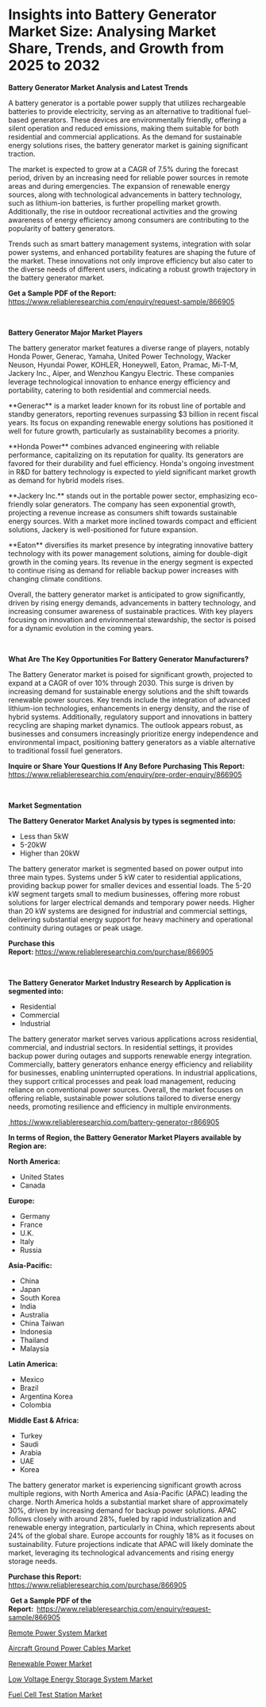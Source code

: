 <p><h1>Insights into Battery Generator Market Size: Analysing Market Share, Trends, and Growth from 2025 to 2032</h1></p><p><strong>Battery Generator Market Analysis and Latest Trends</strong></p>
<p><p>A battery generator is a portable power supply that utilizes rechargeable batteries to provide electricity, serving as an alternative to traditional fuel-based generators. These devices are environmentally friendly, offering a silent operation and reduced emissions, making them suitable for both residential and commercial applications. As the demand for sustainable energy solutions rises, the battery generator market is gaining significant traction.</p><p>The market is expected to grow at a CAGR of 7.5% during the forecast period, driven by an increasing need for reliable power sources in remote areas and during emergencies. The expansion of renewable energy sources, along with technological advancements in battery technology, such as lithium-ion batteries, is further propelling market growth. Additionally, the rise in outdoor recreational activities and the growing awareness of energy efficiency among consumers are contributing to the popularity of battery generators.</p><p>Trends such as smart battery management systems, integration with solar power systems, and enhanced portability features are shaping the future of the market. These innovations not only improve efficiency but also cater to the diverse needs of different users, indicating a robust growth trajectory in the battery generator market.</p></p>
<p><strong>Get a Sample PDF of the Report:&nbsp;</strong> <a href="https://www.reliableresearchiq.com/enquiry/request-sample/866905?utm_campaign=1121&utm_medium=2&utm_source=Github&utm_content=ia&utm_term=13022025&utm_id=battery-generator">https://www.reliableresearchiq.com/enquiry/request-sample/866905</a></p>
<p>&nbsp;</p>
<p><strong>Battery Generator Major Market Players</strong></p>
<p><p>The battery generator market features a diverse range of players, notably Honda Power, Generac, Yamaha, United Power Technology, Wacker Neuson, Hyundai Power, KOHLER, Honeywell, Eaton, Pramac, Mi-T-M, Jackery Inc., Aiper, and Wenzhou Kangyu Electric. These companies leverage technological innovation to enhance energy efficiency and portability, catering to both residential and commercial needs.</p><p>**Generac** is a market leader known for its robust line of portable and standby generators, reporting revenues surpassing $3 billion in recent fiscal years. Its focus on expanding renewable energy solutions has positioned it well for future growth, particularly as sustainability becomes a priority.</p><p>**Honda Power** combines advanced engineering with reliable performance, capitalizing on its reputation for quality. Its generators are favored for their durability and fuel efficiency. Honda's ongoing investment in R&D for battery technology is expected to yield significant market growth as demand for hybrid models rises.</p><p>**Jackery Inc.** stands out in the portable power sector, emphasizing eco-friendly solar generators. The company has seen exponential growth, projecting a revenue increase as consumers shift towards sustainable energy sources. With a market more inclined towards compact and efficient solutions, Jackery is well-positioned for future expansion.</p><p>**Eaton** diversifies its market presence by integrating innovative battery technology with its power management solutions, aiming for double-digit growth in the coming years. Its revenue in the energy segment is expected to continue rising as demand for reliable backup power increases with changing climate conditions.</p><p>Overall, the battery generator market is anticipated to grow significantly, driven by rising energy demands, advancements in battery technology, and increasing consumer awareness of sustainable practices. With key players focusing on innovation and environmental stewardship, the sector is poised for a dynamic evolution in the coming years.</p></p>
<p>&nbsp;</p>
<p><strong>What Are The Key Opportunities For Battery Generator Manufacturers?</strong></p>
<p><p>The Battery Generator market is poised for significant growth, projected to expand at a CAGR of over 10% through 2030. This surge is driven by increasing demand for sustainable energy solutions and the shift towards renewable power sources. Key trends include the integration of advanced lithium-ion technologies, enhancements in energy density, and the rise of hybrid systems. Additionally, regulatory support and innovations in battery recycling are shaping market dynamics. The outlook appears robust, as businesses and consumers increasingly prioritize energy independence and environmental impact, positioning battery generators as a viable alternative to traditional fossil fuel generators.</p></p>
<p><strong>Inquire or Share Your Questions If Any Before Purchasing This Report:</strong> <a href="https://www.reliableresearchiq.com/enquiry/pre-order-enquiry/866905?utm_campaign=1121&utm_medium=2&utm_source=Github&utm_content=ia&utm_term=13022025&utm_id=battery-generator">https://www.reliableresearchiq.com/enquiry/pre-order-enquiry/866905</a></p>
<p>&nbsp;</p>
<p><strong>Market Segmentation</strong></p>
<p><strong>The Battery Generator Market Analysis by types is segmented into:</strong></p>
<p><ul><li>Less than 5kW</li><li>5-20kW</li><li>Higher than 20kW</li></ul></p>
<p><p>The battery generator market is segmented based on power output into three main types. Systems under 5 kW cater to residential applications, providing backup power for smaller devices and essential loads. The 5-20 kW segment targets small to medium businesses, offering more robust solutions for larger electrical demands and temporary power needs. Higher than 20 kW systems are designed for industrial and commercial settings, delivering substantial energy support for heavy machinery and operational continuity during outages or peak usage.</p></p>
<p><strong>Purchase this Report:&nbsp;</strong><a href="https://www.reliableresearchiq.com/purchase/866905?utm_campaign=1121&utm_medium=2&utm_source=Github&utm_content=ia&utm_term=13022025&utm_id=battery-generator">https://www.reliableresearchiq.com/purchase/866905</a></p>
<p>&nbsp;</p>
<p><strong>The Battery Generator Market Industry Research by Application is segmented into:</strong></p>
<p><ul><li>Residential</li><li>Commercial</li><li>Industrial</li></ul></p>
<p><p>The battery generator market serves various applications across residential, commercial, and industrial sectors. In residential settings, it provides backup power during outages and supports renewable energy integration. Commercially, battery generators enhance energy efficiency and reliability for businesses, enabling uninterrupted operations. In industrial applications, they support critical processes and peak load management, reducing reliance on conventional power sources. Overall, the market focuses on offering reliable, sustainable power solutions tailored to diverse energy needs, promoting resilience and efficiency in multiple environments.</p></p>
<p><a href="https://www.reliableresearchiq.com/battery-generator-r866905?utm_campaign=1121&utm_medium=2&utm_source=Github&utm_content=ia&utm_term=13022025&utm_id=battery-generator">&nbsp;https://www.reliableresearchiq.com/battery-generator-r866905</a></p>
<p><strong>In terms of Region, the Battery Generator Market Players available by Region are:</strong></p>
<p>
    <p> <strong> North America: </strong>
        <ul>
            <li>United States</li>
            <li>Canada</li>
        </ul>
        </p> 
    <p> <strong> Europe: </strong>
        <ul>
            <li>Germany</li>
            <li>France</li>
            <li>U.K.</li>
            <li>Italy</li>
            <li>Russia</li>
        </ul>
        </p> 
    <p> <strong> Asia-Pacific: </strong>
        <ul>
            <li>China</li>
            <li>Japan</li>
            <li>South Korea</li>
            <li>India</li>
            <li>Australia</li>
            <li>China Taiwan</li>
            <li>Indonesia</li>
            <li>Thailand</li>
            <li>Malaysia</li>
        </ul>
        </p> 
    <p> <strong> Latin America: </strong>
        <ul>
            <li>Mexico</li>
            <li>Brazil</li>
            <li>Argentina Korea</li>
            <li>Colombia</li>
        </ul>
        </p> 
    <p> <strong> Middle East & Africa: </strong>
        <ul>
            <li>Turkey</li>
            <li>Saudi</li>
            <li>Arabia</li>
            <li>UAE</li>
            <li>Korea</li>
        </ul>
    </p>
    </p>
<p><p>The battery generator market is experiencing significant growth across multiple regions, with North America and Asia-Pacific (APAC) leading the charge. North America holds a substantial market share of approximately 30%, driven by increasing demand for backup power solutions. APAC follows closely with around 28%, fueled by rapid industrialization and renewable energy integration, particularly in China, which represents about 24% of the global share. Europe accounts for roughly 18% as it focuses on sustainability. Future projections indicate that APAC will likely dominate the market, leveraging its technological advancements and rising energy storage needs.</p></p>
<p><strong>Purchase this Report: </strong><a href="https://www.reliableresearchiq.com/purchase/866905?utm_campaign=1121&utm_medium=2&utm_source=Github&utm_content=ia&utm_term=13022025&utm_id=battery-generator">https://www.reliableresearchiq.com/purchase/866905</a></p>
<p>&nbsp;<strong>Get a Sample PDF of the Report:&nbsp;&nbsp;</strong><a href="https://www.reliableresearchiq.com/enquiry/request-sample/866905?utm_campaign=1121&utm_medium=2&utm_source=Github&utm_content=ia&utm_term=13022025&utm_id=battery-generator">https://www.reliableresearchiq.com/enquiry/request-sample/866905</a></p>
<p><strong></strong></p>
<p><p><a href="https://github.com/sponsumelo/Market-Research-Report-List-1/blob/main/remote-power-system-market.md?utm_campaign=1121&utm_medium=2&utm_source=Github&utm_content=ia&utm_term=13022025&utm_id=battery-generator">Remote Power System Market</a></p><p><a href="https://github.com/sawrovpipolo/Market-Research-Report-List-1/blob/main/aircraft-ground-power-cables-market.md?utm_campaign=1121&utm_medium=2&utm_source=Github&utm_content=ia&utm_term=13022025&utm_id=battery-generator">Aircraft Ground Power Cables Market</a></p><p><a href="https://github.com/aarajlyre/Market-Research-Report-List-1/blob/main/renewable-power-market.md?utm_campaign=1121&utm_medium=2&utm_source=Github&utm_content=ia&utm_term=13022025&utm_id=battery-generator">Renewable Power Market</a></p><p><a href="https://github.com/ritooesiaba/Market-Research-Report-List-1/blob/main/low-voltage-energy-storage-system-market.md?utm_campaign=1121&utm_medium=2&utm_source=Github&utm_content=ia&utm_term=13022025&utm_id=battery-generator">Low Voltage Energy Storage System Market</a></p><p><a href="https://github.com/elvutedipela/Market-Research-Report-List-1/blob/main/fuel-cell-test-station-market.md?utm_campaign=1121&utm_medium=2&utm_source=Github&utm_content=ia&utm_term=13022025&utm_id=battery-generator">Fuel Cell Test Station Market</a></p></p>